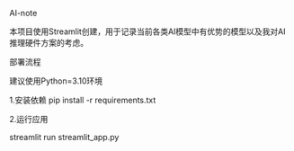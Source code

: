 AI-note

本项目使用Streamlit创建，用于记录当前各类AI模型中有优势的模型以及我对AI推理硬件方案的考虑。

部署流程

建议使用Python=3.10环境

1.安装依赖
pip install -r requirements.txt

2.运行应用

streamlit run streamlit_app.py